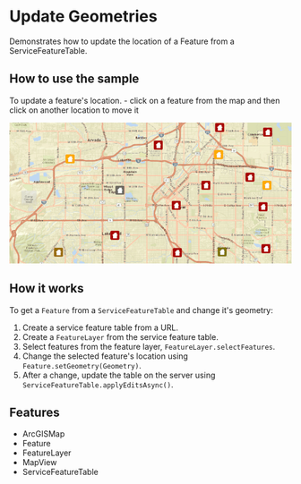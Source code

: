 <h1>Update Geometries</h1>

<p>Demonstrates how to update the location of a Feature from a ServiceFeatureTable.</p>

<h2>How to use the sample</h2>

<p>To update a feature's location.
 - click on a feature from the map and then click on another location to move it</p>

<p><img src="UpdateGeometries.gif"/></p>

<h2>How it works</h2>

<p>To get a <code>Feature</code> from a <code>ServiceFeatureTable</code> and change it's geometry:</p>

<ol>
 <li>Create a service feature table from a URL.</li>
 <li>Create a <code>FeatureLayer</code> from the service feature table.</li>
 <li>Select features from the feature layer, <code>FeatureLayer.selectFeatures</code>.</li>
 <li>Change the selected feature's location using <code>Feature.setGeometry(Geometry)</code>.</li>
 <li>After a change, update the table on the server using <code>ServiceFeatureTable.applyEditsAsync()</code>.</li>
</ol>

<h2>Features</h2>

<ul>
 <li>ArcGISMap</li>
 <li>Feature</li>
 <li>FeatureLayer</li>
 <li>MapView</li>
 <li>ServiceFeatureTable</li>
</ul>
